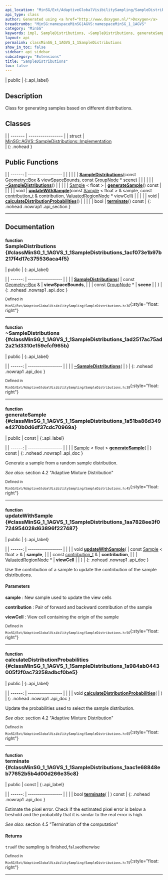 ```yaml
---
api_location: "MinSG/Ext/AdaptiveGlobalVisibilitySampling/SampleDistributions.h"
api_type: class
author: Generated using <a href="http://www.doxygen.nl/">Doxygen</a>
breadcrumbs: "MinSG:namespaceMinSG|AGVS:namespaceMinSG_1_1AGVS"
category: "MinSG"
keywords: impl, SampleDistributions, ~SampleDistributions, generateSample, updateWithSample, calculateDistributionProbabilities, terminate
layout: api
permalink: classMinSG_1_1AGVS_1_1SampleDistributions
show_in_toc: false
sidebar: api_sidebar
subcategory: "Extensions"
title: "SampleDistributions"
toc: false
---
```


| public |
{:.api_label}

## Description

Class for generating samples based on different distributions.



## Classes

|
| ------- | ----------------- |
| struct | [MinSG::AGVS::SampleDistributions::Implementation](structMinSG_1_1AGVS_1_1SampleDistributions_1_1Implementation) <br/>  |
{: .nohead }


## Public Functions

|
| ------: | ----------------- |
|  | |
|  | **[SampleDistributions](#classMinSG_1_1AGVS_1_1SampleDistributions_1acf073e1b97b217f4d17c375536aca4f5)**(const [Geometry::Box](namespaceGeometry#namespaceGeometry_1a02eb80497cc2daa40fba114c929f877a) & viewSpaceBounds, const [GroupNode](classMinSG_1_1GroupNode) * scene) |
|  | |
|  | **[~SampleDistributions](#classMinSG_1_1AGVS_1_1SampleDistributions_1ad2517ac75ad2a21d3310e159efcf965b)**() |
|  | |
| [Sample](classMinSG_1_1AGVS_1_1Sample) < float > | **[generateSample](#classMinSG_1_1AGVS_1_1SampleDistributions_1a51ba86d349e4270b0d6df37cdc70969a)**() const |
|  | |
| void | **[updateWithSample](#classMinSG_1_1AGVS_1_1SampleDistributions_1aa7828ee3f0724954028d63896f227487)**(const [Sample](classMinSG_1_1AGVS_1_1Sample) < float > & sample, const [contribution_t](namespaceMinSG_1_1AGVS#namespaceMinSG_1_1AGVS_1a4a44ff3b835166c588fb140cf670fd9a) & contribution,  [ValuatedRegionNode](classMinSG_1_1ValuatedRegionNode) * viewCell) |
|  | |
| void | **[calculateDistributionProbabilities](#classMinSG_1_1AGVS_1_1SampleDistributions_1a984ab0443005f2f0ac73258adbcf0be5)**() |
|  | |
| bool | **[terminate](#classMinSG_1_1AGVS_1_1SampleDistributions_1aac1e68848eb77652b5b4d00d266e35c8)**() const |
{: .nohead .nowrap1 .api_section }


-------------------------------------------------------------------

## Documentation

### <small>function</small><br/> SampleDistributions {#classMinSG_1_1AGVS_1_1SampleDistributions_1acf073e1b97b217f4d17c375536aca4f5}

| public |
{:.api_label}

|
| ------: | ----------------- |
|  |
|  **[SampleDistributions](#classMinSG_1_1AGVS_1_1SampleDistributions_1acf073e1b97b217f4d17c375536aca4f5)**( | const [Geometry::Box](namespaceGeometry#namespaceGeometry_1a02eb80497cc2daa40fba114c929f877a) & | **viewSpaceBounds**, |
| | const [GroupNode](classMinSG_1_1GroupNode) * | **scene** |
|   ) |
{: .nohead .nowrap1 .api_doc }





<sub>Defined in `MinSG/Ext/AdaptiveGlobalVisibilitySampling/SampleDistributions.h:36`</sub>{:style="float: right"}

-------------------------------------------------------------------

### <small>function</small><br/> ~SampleDistributions {#classMinSG_1_1AGVS_1_1SampleDistributions_1ad2517ac75ad2a21d3310e159efcf965b}

| public |
{:.api_label}

|
| ------: | ----------------- |
|  |
|  **[~SampleDistributions](#classMinSG_1_1AGVS_1_1SampleDistributions_1ad2517ac75ad2a21d3310e159efcf965b)**( |  ) |
{: .nohead .nowrap1 .api_doc }





<sub>Defined in `MinSG/Ext/AdaptiveGlobalVisibilitySampling/SampleDistributions.h:38`</sub>{:style="float: right"}

-------------------------------------------------------------------

### <small>function</small><br/> generateSample {#classMinSG_1_1AGVS_1_1SampleDistributions_1a51ba86d349e4270b0d6df37cdc70969a}

| public | const |
{:.api_label}

|
| ------: | ----------------- |
|  |
| [Sample](classMinSG_1_1AGVS_1_1Sample) < float > **[generateSample](#classMinSG_1_1AGVS_1_1SampleDistributions_1a51ba86d349e4270b0d6df37cdc70969a)**( |  ) const |
{: .nohead .nowrap1 .api_doc }



Generate a sample from a random sample distribution.



*See also*: section 4.2 "Adaptive Mixture Distribution"





<sub>Defined in `MinSG/Ext/AdaptiveGlobalVisibilitySampling/SampleDistributions.h:45`</sub>{:style="float: right"}

-------------------------------------------------------------------

### <small>function</small><br/> updateWithSample {#classMinSG_1_1AGVS_1_1SampleDistributions_1aa7828ee3f0724954028d63896f227487}

| public |
{:.api_label}

|
| ------: | ----------------- |
|  |
| void **[updateWithSample](#classMinSG_1_1AGVS_1_1SampleDistributions_1aa7828ee3f0724954028d63896f227487)**( | const [Sample](classMinSG_1_1AGVS_1_1Sample) < float > & | **sample**, |
| | const [contribution_t](namespaceMinSG_1_1AGVS#namespaceMinSG_1_1AGVS_1a4a44ff3b835166c588fb140cf670fd9a) & | **contribution**, |
| |  [ValuatedRegionNode](classMinSG_1_1ValuatedRegionNode) * | **viewCell** |
|   ) |
{: .nohead .nowrap1 .api_doc }



Use the contribution of a sample to update the contribution of the sample distributions.


#### Parameters
**sample**
:  New sample used to update the view cells



**contribution**
:  Pair of forward and backward contribution of the sample



**viewCell**
:  View cell containing the origin of the sample







<sub>Defined in `MinSG/Ext/AdaptiveGlobalVisibilitySampling/SampleDistributions.h:56`</sub>{:style="float: right"}

-------------------------------------------------------------------

### <small>function</small><br/> calculateDistributionProbabilities {#classMinSG_1_1AGVS_1_1SampleDistributions_1a984ab0443005f2f0ac73258adbcf0be5}

| public |
{:.api_label}

|
| ------: | ----------------- |
|  |
| void **[calculateDistributionProbabilities](#classMinSG_1_1AGVS_1_1SampleDistributions_1a984ab0443005f2f0ac73258adbcf0be5)**( |  ) |
{: .nohead .nowrap1 .api_doc }



Update the probabilities used to select the sample distribution.



*See also*: section 4.2 "Adaptive Mixture Distribution"





<sub>Defined in `MinSG/Ext/AdaptiveGlobalVisibilitySampling/SampleDistributions.h:65`</sub>{:style="float: right"}

-------------------------------------------------------------------

### <small>function</small><br/> terminate {#classMinSG_1_1AGVS_1_1SampleDistributions_1aac1e68848eb77652b5b4d00d266e35c8}

| public | const |
{:.api_label}

|
| ------: | ----------------- |
|  |
| bool **[terminate](#classMinSG_1_1AGVS_1_1SampleDistributions_1aac1e68848eb77652b5b4d00d266e35c8)**( |  ) const |
{: .nohead .nowrap1 .api_doc }



Estimate the pixel error. Check if the estimated pixel error is below a treshold and the probability that it is similar to the real error is high.



*See also*: section 4.5 "Termination of the computation"


#### Returns
`true`if the sampling is finished,`false`otherwise





<sub>Defined in `MinSG/Ext/AdaptiveGlobalVisibilitySampling/SampleDistributions.h:75`</sub>{:style="float: right"}

-------------------------------------------------------------------

